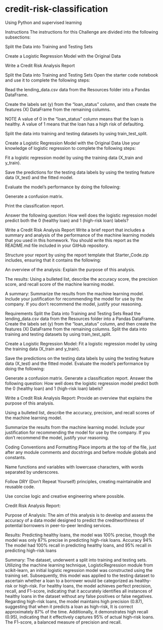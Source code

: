 # credit-risk-classification
Using Python and supervised learning


Instructions
The instructions for this Challenge are divided into the following subsections:

Split the Data into Training and Testing Sets

Create a Logistic Regression Model with the Original Data

Write a Credit Risk Analysis Report

Split the Data into Training and Testing Sets
Open the starter code notebook and use it to complete the following steps:

Read the lending_data.csv data from the Resources folder into a Pandas DataFrame.

Create the labels set (y) from the “loan_status” column, and then create the features (X) DataFrame from the remaining columns.

NOTE
A value of 0 in the “loan_status” column means that the loan is healthy. A value of 1 means that the loan has a high risk of defaulting.

Split the data into training and testing datasets by using train_test_split.

Create a Logistic Regression Model with the Original Data
Use your knowledge of logistic regression to complete the following steps:

Fit a logistic regression model by using the training data (X_train and y_train).

Save the predictions for the testing data labels by using the testing feature data (X_test) and the fitted model.

Evaluate the model’s performance by doing the following:

Generate a confusion matrix.

Print the classification report.

Answer the following question: How well does the logistic regression model predict both the 0 (healthy loan) and 1 (high-risk loan) labels?

Write a Credit Risk Analysis Report
Write a brief report that includes a summary and analysis of the performance of the machine learning models that you used in this homework. You should write this report as the README.md file included in your GitHub repository.

Structure your report by using the report template that Starter_Code.zip includes, ensuring that it contains the following:

An overview of the analysis: Explain the purpose of this analysis.

The results: Using a bulleted list, describe the accuracy score, the precision score, and recall score of the machine learning model.

A summary: Summarize the results from the machine learning model. Include your justification for recommending the model for use by the company. If you don’t recommend the model, justify your reasoning.

Requirements
Split the Data into Training and Testing Sets 
Read the lending_data.csv data from the Resources folder into a Pandas DataFrame. 
Create the labels set (y) from the “loan_status” column, and then create the features (X) DataFrame from the remaining columns. 
Split the data into training and testing datasets by using train_test_split. 

Create a Logistic Regression Model:
Fit a logistic regression model by using the training data (X_train and y_train). 

Save the predictions on the testing data labels by using the testing feature data (X_test) and the fitted model. 
Evaluate the model’s performance by doing the following:

Generate a confusion matrix. 
Generate a classification report. 
Answer the following question: How well does the logistic regression model predict both the 0 (healthy loan) and 1 (high-risk loan) labels? 

Write a Credit Risk Analysis Report:
Provide an overview that explains the purpose of this analysis. 

Using a bulleted list, describe the accuracy, precision, and recall scores of the machine learning model. 

Summarize the results from the machine learning model. Include your justification for recommending the model for use by the company. If you don’t recommend the model, justify your reasoning. 

Coding Conventions and Formatting 
Place imports at the top of the file, just after any module comments and docstrings and before module globals and constants. 

Name functions and variables with lowercase characters, with words separated by underscores. 

Follow DRY (Don’t Repeat Yourself) principles, creating maintainable and reusable code. 

Use concise logic and creative engineering where possible. 



Credit Risk Analysis Report:

Purpose of Analysis: 
The aim of this analysis is to develop and assess the accuracy of a data model designed to predict the creditworthiness of potential borrowers in peer-to-peer lending services. 

Results:
Predicting healthy loans, the model was 100% precise, though the model was only 87% precise in predicting high-risk loans. 
Accuracy 94%
The model had 100% recall in predicting healthy loans, and 95% recall in predicting high-risk loans

Summary:
The dataset, underwent a split into training and testing sets. Utilizing the machine learning technique, LogisticRegression module from scikit-learn, an initial logistic regression model was constructed using the training set. Subsequently, this model was applied to the testing dataset to ascertain whether a loan to a borrower would be categorized as healthy-risk or high-risk.
For healthy loans, the model achieves perfect precision, recall, and F1-score, indicating that it accurately identifies all instances of healthy loans in the dataset without any false positives or false negatives.
Regarding high-risk loans, the model maintains high precision (0.87), suggesting that when it predicts a loan as high-risk,
It is correct approximately 87% of the time. Additionally, it demonstrates high recall (0.95), indicating that it effectively captures 95% of actual high-risk loans. The F1-score, a balanced measure of precision and recall.

 
